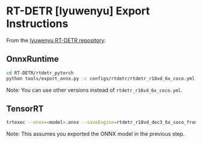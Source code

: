 # RT-DETR [lyuwenyu] Export Instructions

From the [lyuwenyu RT-DETR repository](https://github.com/lyuwenyu/RT-DETR/tree/main/rtdetr_pytorch):

## OnnxRuntime
```bash
cd RT-DETR/rtdetr_pytorch
python tools/export_onnx.py -c configs/rtdetr/rtdetr_r18vd_6x_coco.yml -r path/to/checkpoint --check
```
Note: You can use other versions instead of `rtdetr_r18vd_6x_coco.yml`.

## TensorRT
```bash
trtexec --onnx=<model>.onnx --saveEngine=rtdetr_r18vd_dec3_6x_coco_from_paddle.engine --minShapes=images:1x3x640x640,orig_target_sizes:1x2 --optShapes=images:1x3x640x640,orig_target_sizes:1x2 --maxShapes=images:1x3x640x640,orig_target_sizes:1x2
```
Note: This assumes you exported the ONNX model in the previous step.